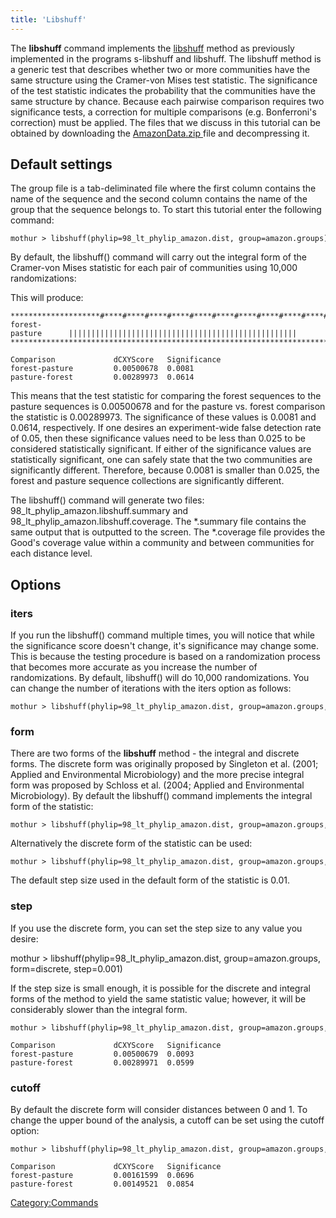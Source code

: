 ```yaml
---
title: 'Libshuff'
---
```

The **libshuff** command implements the
[libshuff](https://whitman.myweb.uga.edu/libshuff.html) method as
previously implemented in the programs s-libshuff and libshuff. The
libshuff method is a generic test that describes whether two or more
communities have the same structure using the Cramer-von Mises test
statistic. The significance of the test statistic indicates the
probability that the communities have the same structure by chance.
Because each pairwise comparison requires two significance tests, a
correction for multiple comparisons (e.g. Bonferroni\'s correction) must
be applied. The files that we discuss in this tutorial can be obtained
by downloading the [ AmazonData.zip ](Media:_AmazonData.zip)
file and decompressing it.

## Default settings

The group file is a tab-deliminated file where the first column contains
the name of the sequence and the second column contains the name of the
group that the sequence belongs to. To start this tutorial enter the
following command:

    mothur > libshuff(phylip=98_lt_phylip_amazon.dist, group=amazon.groups)

By default, the libshuff() command will carry out the integral form of
the Cramer-von Mises statistic for each pair of communities using 10,000
randomizations:

This will produce:

    ********************#****#****#****#****#****#****#****#****#****#****#
    forest-pasture      |||||||||||||||||||||||||||||||||||||||||||||||||||
    ***********************************************************************

    Comparison             dCXYScore   Significance
    forest-pasture         0.00500678  0.0081
    pasture-forest         0.00289973  0.0614

This means that the test statistic for comparing the forest sequences to
the pasture sequences is 0.00500678 and for the pasture vs. forest
comparison the statistic is 0.00289973. The significance of these values
is 0.0081 and 0.0614, respectively. If one desires an experiment-wide
false detection rate of 0.05, then these significance values need to be
less than 0.025 to be considered statistically significant. If either of
the significance values are statistically significant, one can safely
state that the two communities are significantly different. Therefore,
because 0.0081 is smaller than 0.025, the forest and pasture sequence
collections are significantly different.

The libshuff() command will generate two files:
98\_lt\_phylip\_amazon.libshuff.summary and
98\_lt\_phylip\_amazon.libshuff.coverage. The \*.summary file contains
the same output that is outputted to the screen. The \*.coverage file
provides the Good\'s coverage value within a community and between
communities for each distance level.

## Options

### iters

If you run the libshuff() command multiple times, you will notice that
while the significance score doesn\'t change, it\'s significance may
change some. This is because the testing procedure is based on a
randomization process that becomes more accurate as you increase the
number of randomizations. By default, libshuff() will do 10,000
randomizations. You can change the number of iterations with the iters
option as follows:

    mothur > libshuff(phylip=98_lt_phylip_amazon.dist, group=amazon.groups, iters=1000)

### form

There are two forms of the **libshuff** method - the integral and discrete
forms. The discrete form was originally proposed by Singleton et al.
(2001; Applied and Environmental Microbiology) and the more precise
integral form was proposed by Schloss et al. (2004; Applied and
Environmental Microbiology). By default the libshuff() command
implements the integral form of the statistic:

    mothur > libshuff(phylip=98_lt_phylip_amazon.dist, group=amazon.groups, form=integral)

Alternatively the discrete form of the statistic can be used:

    mothur > libshuff(phylip=98_lt_phylip_amazon.dist, group=amazon.groups, form=discrete)

The default step size used in the default form of the statistic is 0.01.

### step

If you use the discrete form, you can set the step size to any value you
desire:

mothur \> libshuff(phylip=98\_lt\_phylip\_amazon.dist,
group=amazon.groups, form=discrete, step=0.001)

If the step size is small enough, it is possible for the discrete and
integral forms of the method to yield the same statistic value; however,
it will be considerably slower than the integral form.

    mothur > libshuff(phylip=98_lt_phylip_amazon.dist, group=amazon.groups, form=discrete, step=0.000001) 

    Comparison             dCXYScore   Significance
    forest-pasture         0.00500679  0.0093
    pasture-forest         0.00289971  0.0599

### cutoff

By default the discrete form will consider distances between 0 and 1. To
change the upper bound of the analysis, a cutoff can be set using the
cutoff option:

    mothur > libshuff(phylip=98_lt_phylip_amazon.dist, group=amazon.groups, form=discrete, cutoff=0.10)

    Comparison             dCXYScore   Significance
    forest-pasture         0.00161599  0.0696
    pasture-forest         0.00149521  0.0854

[Category:Commands](Category:Commands)
